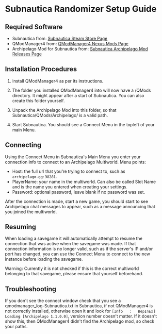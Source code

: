 # Subnautica Randomizer Setup Guide

## Required Software

- Subnautica from: [Subnautica Steam Store Page](https://store.steampowered.com/app/264710/Subnautica/)
- QModManager4 from: [QModManager4 Nexus Mods Page](https://www.nexusmods.com/subnautica/mods/201)
- Archipelago Mod for Subnautica
  from: [Subnautica Archipelago Mod Releases Page](https://github.com/Berserker66/ArchipelagoSubnauticaModSrc/releases)

## Installation Procedures

1. Install QModManager4 as per its instructions.

2. The folder you installed QModManager4 into will now have a /QMods directory. It might appear after a start of
   Subnautica. You can also create this folder yourself.

3. Unpack the Archipelago Mod into this folder, so that Subnautica/QMods/Archipelago/ is a valid path.

4. Start Subnautica. You should see a Connect Menu in the topleft of your main Menu.

## Connecting

Using the Connect Menu in Subnautica's Main Menu you enter your connection info to connect to an Archipelago Multiworld.
Menu points:
 - Host: the full url that you're trying to connect to, such as `archipelago.gg:38281`.
 - PlayerName: your name in the multiworld. Can also be called Slot Name and is the name you entered when creating your settings.
 - Password: optional password, leave blank if no password was set.

After the connection is made, start a new game, you should start to see Archipelago chat messages to appear, such as a message announcing that you joined the multiworld.

## Resuming

When loading a savegame it will automatically attempt to resume the connection that was active when the savegame was made. 
If that connection information is no longer valid, such as if the server's IP and/or port has changed, you can use the Connect Menu to connect to the new instance before loading the savegame.

Warning: Currently it is not checked if this is the correct multiworld belonging to that savegame, please ensure that yourself beforehand.

## Troubleshooting

If you don't see the connect window check that you see a qmodmanager_log-Subnautica.txt in Subnautica, if not
QModManager4 is not correctly installed, otherwise open it and look
for `[Info   :   BepInEx] Loading [Archipelago 1.1.0.0]`, version number doesn't matter. If it doesn't show this, then
QModManager4 didn't find the Archipelago mod, so check your paths.
